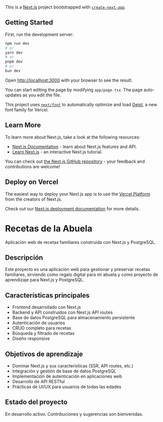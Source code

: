 This is a [Next.js](https://nextjs.org) project bootstrapped with [`create-next-app`](https://nextjs.org/docs/app/api-reference/cli/create-next-app).

## Getting Started

First, run the development server:

```bash
npm run dev
# or
yarn dev
# or
pnpm dev
# or
bun dev
```

Open [http://localhost:3000](http://localhost:3000) with your browser to see the result.

You can start editing the page by modifying `app/page.tsx`. The page auto-updates as you edit the file.

This project uses [`next/font`](https://nextjs.org/docs/app/building-your-application/optimizing/fonts) to automatically optimize and load [Geist](https://vercel.com/font), a new font family for Vercel.

## Learn More

To learn more about Next.js, take a look at the following resources:

- [Next.js Documentation](https://nextjs.org/docs) - learn about Next.js features and API.
- [Learn Next.js](https://nextjs.org/learn) - an interactive Next.js tutorial.

You can check out [the Next.js GitHub repository](https://github.com/vercel/next.js) - your feedback and contributions are welcome!

## Deploy on Vercel

The easiest way to deploy your Next.js app is to use the [Vercel Platform](https://vercel.com/new?utm_medium=default-template&filter=next.js&utm_source=create-next-app&utm_campaign=create-next-app-readme) from the creators of Next.js.

Check out our [Next.js deployment documentation](https://nextjs.org/docs/app/building-your-application/deploying) for more details.


# Recetas de la Abuela

Aplicación web de recetas familiares construida con Next.js y PostgreSQL.

## Descripción

Este proyecto es una aplicación web para gestionar y preservar recetas familiares, sirviendo como regalo digital para mi abuela y como proyecto de aprendizaje para Next.js y PostgreSQL.

## Características principales

- Frontend desarrollado con Next.js
- Backend y API construidos con Next.js API routes
- Base de datos PostgreSQL para almacenamiento persistente
- Autenticación de usuarios
- CRUD completo para recetas
- Búsqueda y filtrado de recetas
- Diseño responsive

## Objetivos de aprendizaje

- Dominar Next.js y sus características (SSR, API routes, etc.)
- Integración y gestión de base de datos PostgreSQL
- Implementación de autenticación en aplicaciones web
- Desarrollo de API RESTful
- Prácticas de UI/UX para usuarios de todas las edades

## Estado del proyecto

En desarrollo activo. Contribuciones y sugerencias son bienvenidas.
